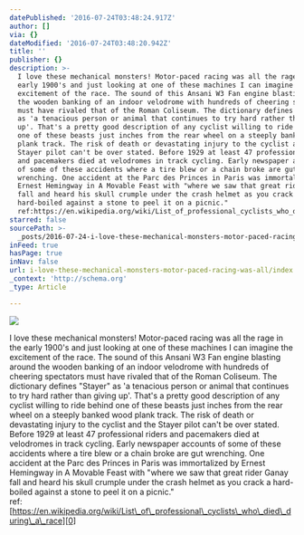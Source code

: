 ```yaml
---
datePublished: '2016-07-24T03:48:24.917Z'
author: []
via: {}
dateModified: '2016-07-24T03:48:20.942Z'
title: ''
publisher: {}
description: >-
  I love these mechanical monsters! Motor-paced racing was all the rage in the
  early 1900's and just looking at one of these machines I can imagine the
  excitement of the race. The sound of this Ansani W3 Fan engine blasting around
  the wooden banking of an indoor velodrome with hundreds of cheering spectators
  must have rivaled that of the Roman Coliseum. The dictionary defines "Stayer"
  as 'a tenacious person or animal that continues to try hard rather than giving
  up'. That's a pretty good description of any cyclist willing to ride behind
  one of these beasts just inches from the rear wheel on a steeply banked wood
  plank track. The risk of death or devastating injury to the cyclist and the
  Stayer pilot can't be over stated. Before 1929 at least 47 professional riders
  and pacemakers died at velodromes in track cycling. Early newspaper accounts
  of some of these accidents where a tire blew or a chain broke are gut
  wrenching. One accident at the Parc des Princes in Paris was immortalized by
  Ernest Hemingway in A Movable Feast with "where we saw that great rider Ganay
  fall and heard his skull crumple under the crash helmet as you crack a
  hard-boiled against a stone to peel it on a picnic." 
  ref:https://en.wikipedia.org/wiki/List_of_professional_cyclists_who_died_during_a_race
starred: false
sourcePath: >-
  _posts/2016-07-24-i-love-these-mechanical-monsters-motor-paced-racing-was-all.md
inFeed: true
hasPage: true
inNav: false
url: i-love-these-mechanical-monsters-motor-paced-racing-was-all/index.html
_context: 'http://schema.org'
_type: Article

---
```

![](https://the-grid-user-content.s3-us-west-2.amazonaws.com/afc954be-4143-4925-8212-860abad4a21a.jpg)

I love these mechanical monsters! Motor-paced racing was all the rage in the early 1900's and just looking at one of these machines I can imagine the excitement of the race. The sound of this Ansani W3 Fan engine blasting around the wooden banking of an indoor velodrome with hundreds of cheering spectators must have rivaled that of the Roman Coliseum. The dictionary defines "Stayer" as 'a tenacious person or animal that continues to try hard rather than giving up'. That's a pretty good description of any cyclist willing to ride behind one of these beasts just inches from the rear wheel on a steeply banked wood plank track. The risk of death or devastating injury to the cyclist and the Stayer pilot can't be over stated. Before 1929 at least 47 professional riders and pacemakers died at velodromes in track cycling. Early newspaper accounts of some of these accidents where a tire blew or a chain broke are gut wrenching. One accident at the Parc des Princes in Paris was immortalized by Ernest Hemingway in A Movable Feast with "where we saw that great rider Ganay fall and heard his skull crumple under the crash helmet as you crack a hard-boiled against a stone to peel it on a picnic."  
ref:[https://en.wikipedia.org/wiki/List\_of\_professional\_cyclists\_who\_died\_during\_a\_race][0]

[0]: https://en.wikipedia.org/wiki/List_of_professional_cyclists_who_died_during_a_race